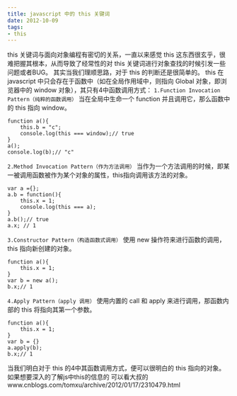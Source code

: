 ```yaml
---
title: javascript 中的 this 关键词
date: 2012-10-09
tags: 
- this
---
```


this 关键词与面向对象编程有密切的关系，一直以来感觉 this 这东西很玄乎，很难把握其根本，从而导致了经常性的对 this 关键词进行对象查找的时候引发一些问题或者BUG。 其实当我们理顺思路，对于 this 的判断还是很简单的。 this 在 javascript 中只会存在于函数中（如在全局作用域中，则指向 Global 对象，即浏览器中的 window 对象），其只有4中函数调用方式： `1.Function Invocation Pattern（纯粹的函数调用）` 当在全局中生命一个 function 并且调用它，那么函数中的 this 指向 window。

```
function a(){
    this.b = "c";
    console.log(this === window);// true
}
a();
console.log(b);// "c"
```

`2.Method Invocation Pattern（作为方法调用）` 当作为一个方法调用的时候，即某一被调用函数被作为某个对象的属性，this指向调用该方法的对象。

```
var a ={};
a.b = function(){
    this.x = 1;
    console.log(this === a);
}
a.b();// true
a.x; // 1
```

`3.Constructor Pattern（构造函数式调用）` 使用 new 操作符来进行函数的调用，this 指向新创建的对象。

```
function a(){
    this.x = 1;
}
var b = new a();
b.x;// 1
```

`4.Apply Pattern（apply 调用）` 使用内置的 call 和 apply 来进行调用，那函数内部的 this 将指向其第一个参数。

```
function a(){
    this.x = 1;
}
var b = {}
a.apply(b);
b.x;// 1
```

当我们明白对于 this 的4中其函数调用方式，便可以很明白的 this 指向的对象。 如果想要深入的了解js中this的信息的 可以看大叔的www.cnblogs.com/tomxu/archive/2012/01/17/2310479.html